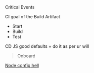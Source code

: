 Critical Events

CI goal of the Build Artifact

- Start
- Build
- Test

CD
JS good defaults + do it as per ur will

> Onboard

[Node config hell](https://deno.com/blog/node-config-hell)
